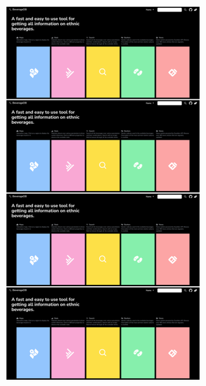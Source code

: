 ![alt text](https://github.com/iLoveHanekawa/beveragedb/blob/main/ss1.png?raw=true)
![alt text](https://github.com/iLoveHanekawa/beveragedb/blob/main/ss1.png?raw=true)
![alt text](https://github.com/iLoveHanekawa/beveragedb/blob/main/ss1.png?raw=true)
![alt text](https://github.com/iLoveHanekawa/beveragedb/blob/main/ss1.png?raw=true)

